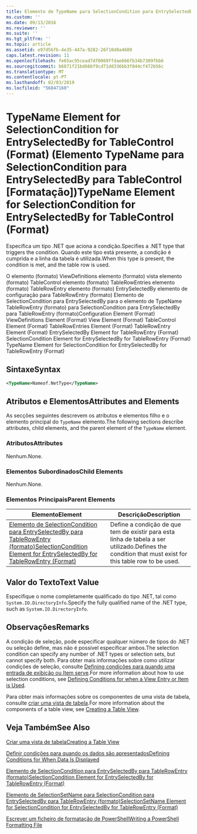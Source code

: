 ```yaml
---
title: Elemento de TypeName para SelectionCondition para EntrySelectedBy para TableControl (formato) | Documentos da Microsoft
ms.custom: ''
ms.date: 09/13/2016
ms.reviewer: ''
ms.suite: ''
ms.tgt_pltfrm: ''
ms.topic: article
ms.assetid: e97d56fb-4e35-447a-9282-26f10d0a4609
caps.latest.revision: 11
ms.openlocfilehash: fe65ac95cead7df0069ffdae666fb34b7309fbb6
ms.sourcegitcommit: b6871f21bd666f9cd71dd336bb3f844cf472b56c
ms.translationtype: MT
ms.contentlocale: pt-PT
ms.lasthandoff: 02/03/2019
ms.locfileid: "56847160"
---
```

# <a name="typename-element-for-selectioncondition-for-entryselectedby-for-tablecontrol-format"></a><span data-ttu-id="15b3c-102">TypeName Element for SelectionCondition for EntrySelectedBy for TableControl (Format) (Elemento TypeName para SelectionCondition para EntrySelectedBy para TableControl [Formatação])</span><span class="sxs-lookup"><span data-stu-id="15b3c-102">TypeName Element for SelectionCondition for EntrySelectedBy for TableControl (Format)</span></span>

<span data-ttu-id="15b3c-103">Especifica um tipo .NET que aciona a condição.</span><span class="sxs-lookup"><span data-stu-id="15b3c-103">Specifies a .NET type that triggers the condition.</span></span> <span data-ttu-id="15b3c-104">Quando este tipo está presente, a condição é cumprida e a linha da tabela é utilizada.</span><span class="sxs-lookup"><span data-stu-id="15b3c-104">When this type is present, the condition is met, and the table row is used.</span></span>

<span data-ttu-id="15b3c-105">O elemento (formato) ViewDefinitions elemento (formato) vista elemento (formato) TableControl elemento (formato) TableRowEntries elemento (formato) TableRowEntry elemento (formato) EntrySelectedBy elemento de configuração para TableRowEntry (formato) Elemento de SelectionCondition para EntrySelectedBy para o elemento de TypeName TableRowEntry (formato) para SelectionCondition para EntrySelectedBy para TableRowEntry (formato)</span><span class="sxs-lookup"><span data-stu-id="15b3c-105">Configuration Element (Format) ViewDefinitions Element (Format) View Element (Format) TableControl Element (Format) TableRowEntries Element (Format) TableRowEntry Element (Format) EntrySelectedBy Element for TableRowEntry (Format) SelectionCondition Element for EntrySelectedBy for TableRowEntry (Format) TypeName Element for SelectionCondition for EntrySelectedBy for TableRowEntry (Format)</span></span>

## <a name="syntax"></a><span data-ttu-id="15b3c-106">Sintaxe</span><span class="sxs-lookup"><span data-stu-id="15b3c-106">Syntax</span></span>

```xml
<TypeName>Nameof.NetType</TypeName>
```

## <a name="attributes-and-elements"></a><span data-ttu-id="15b3c-107">Atributos e Elementos</span><span class="sxs-lookup"><span data-stu-id="15b3c-107">Attributes and Elements</span></span>

<span data-ttu-id="15b3c-108">As secções seguintes descrevem os atributos e elementos filho e o elemento principal do `TypeName` elemento.</span><span class="sxs-lookup"><span data-stu-id="15b3c-108">The following sections describe attributes, child elements, and the parent element of the `TypeName` element.</span></span>

### <a name="attributes"></a><span data-ttu-id="15b3c-109">Atributos</span><span class="sxs-lookup"><span data-stu-id="15b3c-109">Attributes</span></span>

<span data-ttu-id="15b3c-110">Nenhum.</span><span class="sxs-lookup"><span data-stu-id="15b3c-110">None.</span></span>

### <a name="child-elements"></a><span data-ttu-id="15b3c-111">Elementos Subordinados</span><span class="sxs-lookup"><span data-stu-id="15b3c-111">Child Elements</span></span>

<span data-ttu-id="15b3c-112">Nenhum.</span><span class="sxs-lookup"><span data-stu-id="15b3c-112">None.</span></span>

### <a name="parent-elements"></a><span data-ttu-id="15b3c-113">Elementos Principais</span><span class="sxs-lookup"><span data-stu-id="15b3c-113">Parent Elements</span></span>

|<span data-ttu-id="15b3c-114">Elemento</span><span class="sxs-lookup"><span data-stu-id="15b3c-114">Element</span></span>|<span data-ttu-id="15b3c-115">Descrição</span><span class="sxs-lookup"><span data-stu-id="15b3c-115">Description</span></span>|
|-------------|-----------------|
|[<span data-ttu-id="15b3c-116">Elemento de SelectionCondition para EntrySelectedBy para TableRowEntry (formato)</span><span class="sxs-lookup"><span data-stu-id="15b3c-116">SelectionCondition Element for EntrySelectedBy for TableRowEntry (Format)</span></span>](./selectioncondition-element-for-entryselectedby-for-tablecontrol-format.md)|<span data-ttu-id="15b3c-117">Define a condição de que tem de existir para esta linha de tabela a ser utilizado.</span><span class="sxs-lookup"><span data-stu-id="15b3c-117">Defines the condition that must exist for this table row to be used.</span></span>|

## <a name="text-value"></a><span data-ttu-id="15b3c-118">Valor do Texto</span><span class="sxs-lookup"><span data-stu-id="15b3c-118">Text Value</span></span>

<span data-ttu-id="15b3c-119">Especifique o nome completamente qualificado do tipo .NET, tal como `System.IO.DirectoryInfo`.</span><span class="sxs-lookup"><span data-stu-id="15b3c-119">Specify the fully qualified name of the .NET type, such as `System.IO.DirectoryInfo`.</span></span>

## <a name="remarks"></a><span data-ttu-id="15b3c-120">Observações</span><span class="sxs-lookup"><span data-stu-id="15b3c-120">Remarks</span></span>

<span data-ttu-id="15b3c-121">A condição de seleção, pode especificar qualquer número de tipos do .NET ou seleção define, mas não é possível especificar ambos.</span><span class="sxs-lookup"><span data-stu-id="15b3c-121">The selection condition can specify any number of .NET types or selection sets, but cannot specify both.</span></span> <span data-ttu-id="15b3c-122">Para obter mais informações sobre como utilizar condições de seleção, consulte [Defining condições para quando uma entrada de exibição ou Item serve](./defining-conditions-for-displaying-data.md).</span><span class="sxs-lookup"><span data-stu-id="15b3c-122">For more information about how to use selection conditions, see [Defining Conditions for when a View Entry or Item is Used](./defining-conditions-for-displaying-data.md).</span></span>

<span data-ttu-id="15b3c-123">Para obter mais informações sobre os componentes de uma vista de tabela, consulte [criar uma vista de tabela](./creating-a-table-view.md).</span><span class="sxs-lookup"><span data-stu-id="15b3c-123">For more information about the components of a table view, see [Creating a Table View](./creating-a-table-view.md).</span></span>

## <a name="see-also"></a><span data-ttu-id="15b3c-124">Veja Também</span><span class="sxs-lookup"><span data-stu-id="15b3c-124">See Also</span></span>

[<span data-ttu-id="15b3c-125">Criar uma vista de tabela</span><span class="sxs-lookup"><span data-stu-id="15b3c-125">Creating a Table View</span></span>](./creating-a-table-view.md)

[<span data-ttu-id="15b3c-126">Definir condições para quando os dados são apresentados</span><span class="sxs-lookup"><span data-stu-id="15b3c-126">Defining Conditions for When Data Is Displayed</span></span>](./defining-conditions-for-displaying-data.md)

[<span data-ttu-id="15b3c-127">Elemento de SelectionCondition para EntrySelectedBy para TableRowEntry (formato)</span><span class="sxs-lookup"><span data-stu-id="15b3c-127">SelectionCondition Element for EntrySelectedBy for TableRowEntry (Format)</span></span>](./selectioncondition-element-for-entryselectedby-for-tablecontrol-format.md)

[<span data-ttu-id="15b3c-128">Elemento de SelectionSetName para SelectionCondition para EntrySelectedBy para TableRowEntry (formato)</span><span class="sxs-lookup"><span data-stu-id="15b3c-128">SelectionSetName Element for SelectionCondition for EntrySelectedBy for TableRowEntry (Format)</span></span>](./selectionsetname-element-for-selectioncondition-for-entryselectedby-for-tablecontrol-format.md)

[<span data-ttu-id="15b3c-129">Escrever um ficheiro de formatação de PowerShell</span><span class="sxs-lookup"><span data-stu-id="15b3c-129">Writing a PowerShell Formatting File</span></span>](./writing-a-powershell-formatting-file.md)
